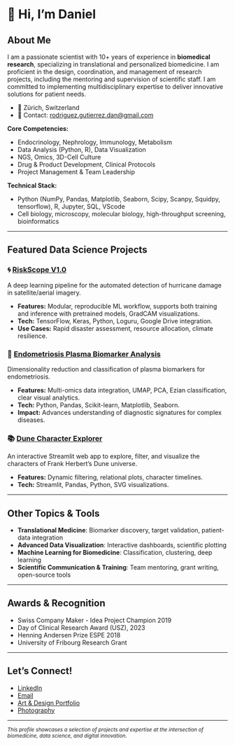 # 👋 Hi, I’m Daniel

## About Me

I am a passionate scientist with 10+ years of experience in **biomedical research**, specializing in translational and personalized biomedicine. I am proficient in the design, coordination, and management of research projects, including the mentoring and supervision of scientific staff. I am committed to implementing multidisciplinary expertise to deliver innovative solutions for patient needs.

- 📍 Zürich, Switzerland
- 📧 Contact: rodriguez.gutierrez.dan@gmail.com

**Core Competencies:**
- Endocrinology, Nephrology, Immunology, Metabolism  
- Data Analysis (Python, R), Data Visualization  
- NGS, Omics, 3D-Cell Culture  
- Drug & Product Development, Clinical Protocols  
- Project Management & Team Leadership

**Technical Stack:**
- Python (NumPy, Pandas, Matplotlib, Seaborn, Scipy, Scanpy, Squidpy, tensorflow), R, Jupyter, SQL, VScode
- Cell biology, microscopy, molecular biology, high-throughput screening, bioinformatics

---

## Featured Data Science Projects

### 🌀 [RiskScope V1.0](https://github.com/Rodridan/Hurricane_damage-detector)
A deep learning pipeline for the automated detection of hurricane damage in satellite/aerial imagery.  
- **Features:** Modular, reproducible ML workflow, supports both training and inference with pretrained models, GradCAM visualizations.
- **Tech:** TensorFlow, Keras, Python, Loguru, Google Drive integration.
- **Use Cases:** Rapid disaster assessment, resource allocation, climate resilience.

### 🔬 [Endometriosis Plasma Biomarker Analysis](https://github.com/Rodridan/Endometriosis_Biomarker_Analysis)
Dimensionality reduction and classification of plasma biomarkers for endometriosis.
- **Features:** Multi-omics data integration, UMAP, PCA, Ezian classification, clear visual analytics.
- **Tech:** Python, Pandas, Scikit-learn, Matplotlib, Seaborn.
- **Impact:** Advances understanding of diagnostic signatures for complex diseases.

### 📚 [Dune Character Explorer](https://github.com/Rodridan/Dune-Character-Explorer)
An interactive Streamlit web app to explore, filter, and visualize the characters of Frank Herbert’s Dune universe.
- **Features:** Dynamic filtering, relational plots, character timelines.
- **Tech:** Streamlit, Pandas, Python, SVG visualizations.

---

##  Other Topics & Tools

- **Translational Medicine**: Biomarker discovery, target validation, patient-data integration
- **Advanced Data Visualization**: Interactive dashboards, scientific plotting
- **Machine Learning for Biomedicine**: Classification, clustering, deep learning
- **Scientific Communication & Training**: Team mentoring, grant writing, open-source tools

---

## Awards & Recognition

- Swiss Company Maker - Idea Project Champion 2019
- Day of Clinical Research Award (USZ), 2023
- Henning Andersen Prize ESPE 2018
- University of Fribourg Research Grant

---

## Let’s Connect!

- [LinkedIn](https://www.linkedin.com/in/daniel-rodriguez-gutierrez/)  
- [Email](mailto:rodriguez.gutierrez.dan@gmail.com)  
- [Art & Design Portfolio](https://www.deviantart.com/rodrdan)  
- [Photography](https://www.flickr.com/photos/170343385@N05/)

---

<sup>_This profile showcases a selection of projects and expertise at the intersection of biomedicine, data science, and digital innovation._</sup>

